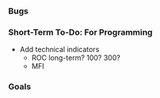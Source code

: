 ﻿### Bugs


### Short-Term To-Do: For Programming
- Add technical indicators
  - ROC long-term? 100? 300?
  - MFI


### Goals